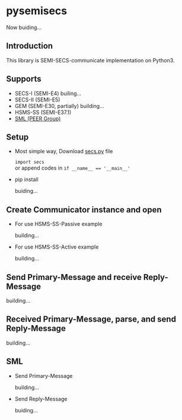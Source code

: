 # pysemisecs

Now buiding...

## Introduction

This library is SEMI-SECS-communicate implementation on Python3.

## Supports

- SECS-I (SEMI-E4) builing...
- SECS-II (SEMI-E5)
- GEM (SEMI-E30, partially) building...
- HSMS-SS (SEMI-E37.1)
- [SML (PEER Group)](https://www.peergroup.com/expertise/resources/secs-message-language/)

## Setup

- Most simple way, Download [secs.py](https://raw.githubusercontent.com/kenta-shimizu/pysemisecs/main/simple/secs.py) file

  `import secs`  
  or append codes in `if __name__ == '__main__'`

- pip install

  buiding...  

## Create Communicator instance and open

- For use HSMS-SS-Passive example

  building...

- For use HSMS-SS-Active example

  building...

## Send Primary-Message and receive Reply-Message

building...

## Received Primary-Message, parse, and send Reply-Message

building...

## SML

- Send Primary-Message

  building...

- Send Reply-Message

  buiding...
